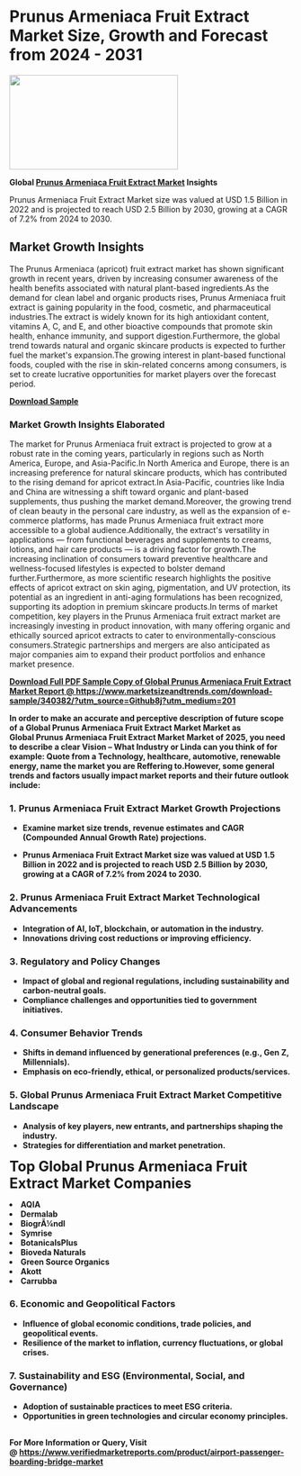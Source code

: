 <H1>Prunus Armeniaca Fruit Extract Market Size, Growth and Forecast from 2024 - 2031</H1><img class="aligncenter size-medium wp-image-584254" src="https://thirdeyenews.in/wp-content/uploads/2024/09/Global-Market-Research-300x168.jpeg" alt="" width="300" height="168" /><p><strong>Global&nbsp;<a href="https://www.marketsizeandtrends.com/download-sample/340382/?utm_source=Github8j?utm_medium=201">Prunus Armeniaca Fruit Extract Market</a> Insights</strong></p><p>Prunus Armeniaca Fruit Extract Market size was valued at USD 1.5 Billion in 2022 and is projected to reach USD 2.5 Billion by 2030, growing at a CAGR of 7.2% from 2024 to 2030.</p><p><h2>Market Growth Insights</h2> <p>The Prunus Armeniaca (apricot) fruit extract market has shown significant growth in recent years, driven by increasing consumer awareness of the health benefits associated with natural plant-based ingredients.As the demand for clean label and organic products rises, Prunus Armeniaca fruit extract is gaining popularity in the food, cosmetic, and pharmaceutical industries.The extract is widely known for its high antioxidant content, vitamins A, C, and E, and other bioactive compounds that promote skin health, enhance immunity, and support digestion.Furthermore, the global trend towards natural and organic skincare products is expected to further fuel the market's expansion.The growing interest in plant-based functional foods, coupled with the rise in skin-related concerns among consumers, is set to create lucrative opportunities for market players over the forecast period.</p> <p><strong><a href="#">Download Sample</a></strong></p> <h3>Market Growth Insights Elaborated</h3> <p>The market for Prunus Armeniaca fruit extract is projected to grow at a robust rate in the coming years, particularly in regions such as North America, Europe, and Asia-Pacific.In North America and Europe, there is an increasing preference for natural skincare products, which has contributed to the rising demand for apricot extract.In Asia-Pacific, countries like India and China are witnessing a shift toward organic and plant-based supplements, thus pushing the market demand.Moreover, the growing trend of clean beauty in the personal care industry, as well as the expansion of e-commerce platforms, has made Prunus Armeniaca fruit extract more accessible to a global audience.Additionally, the extract's versatility in applications — from functional beverages and supplements to creams, lotions, and hair care products — is a driving factor for growth.The increasing inclination of consumers toward preventive healthcare and wellness-focused lifestyles is expected to bolster demand further.Furthermore, as more scientific research highlights the positive effects of apricot extract on skin aging, pigmentation, and UV protection, its potential as an ingredient in anti-aging formulations has been recognized, supporting its adoption in premium skincare products.In terms of market competition, key players in the Prunus Armeniaca fruit extract market are increasingly investing in product innovation, with many offering organic and ethically sourced apricot extracts to cater to environmentally-conscious consumers.Strategic partnerships and mergers are also anticipated as major companies aim to expand their product portfolios and enhance market presence.<p><strong><a href="#"></p><p><span class=""><strong>Download Full PDF Sample Copy of Global Prunus Armeniaca Fruit Extract Market Report</strong> @ <a href="https://www.marketsizeandtrends.com/download-sample/340382/?utm_source=Github8j?utm_medium=201" target="_blank">https://www.marketsizeandtrends.com/download-sample/340382/?utm_source=Github8j?utm_medium=201</a></span></p><p>In order to make an accurate and perceptive description of future scope of a Global&nbsp;Prunus Armeniaca Fruit Extract Market Market as Global&nbsp;Prunus Armeniaca Fruit Extract Market Market of 2025, you need to describe a clear Vision &ndash; What Industry or Linda can you think of for example: Quote from a Technology, healthcare, automotive, renewable energy, name the market you are Reffering to.However, some general trends and factors usually impact market reports and their future outlook include:</p><h3>1.&nbsp;<strong>Prunus Armeniaca Fruit Extract Market Growth Projections</strong></h3><ul><li>Examine market size trends, revenue estimates and CAGR (Compounded Annual Growth Rate) projections.</li><li><p>Prunus Armeniaca Fruit Extract Market size was valued at USD 1.5 Billion in 2022 and is projected to reach USD 2.5 Billion by 2030, growing at a CAGR of 7.2% from 2024 to 2030.</p></li></ul><h3>2.&nbsp;<strong>Prunus Armeniaca Fruit Extract Market Technological Advancements</strong></h3><ul><li>Integration of AI, IoT, blockchain, or automation in the industry.</li><li>Innovations driving cost reductions or improving efficiency.</li></ul><h3>3.&nbsp;<strong>Regulatory and Policy Changes</strong></h3><ul><li>Impact of global and regional regulations, including sustainability and carbon-neutral goals.</li><li>Compliance challenges and opportunities tied to government initiatives.</li></ul><h3>4.&nbsp;<strong>Consumer Behavior Trends</strong></h3><ul><li>Shifts in demand influenced by generational preferences (e.g., Gen Z, Millennials).</li><li>Emphasis on eco-friendly, ethical, or personalized products/services.</li></ul><h3>5.&nbsp;<strong>Global Prunus Armeniaca Fruit Extract Market Competitive Landscape</strong></h3><ul><li>Analysis of key players, new entrants, and partnerships shaping the industry.</li><li>Strategies for differentiation and market penetration.</li></ul><p data-pm-slice="1 1 []"><span style="color: inherit; font-family: inherit; font-size: 25px;">Top Global Prunus Armeniaca Fruit Extract Market Companies</span></p><div class="" data-test-id=""><p><li>AQIA</li><li> Dermalab</li><li> BiogrÃ¼ndl</li><li> Symrise</li><li> BotanicalsPlus</li><li> Bioveda Naturals</li><li> Green Source Organics</li><li> Akott</li><li> Carrubba</li></p></div><h3>6.&nbsp;<strong>Economic and Geopolitical Factors</strong></h3><ul><li>Influence of global economic conditions, trade policies, and geopolitical events.</li><li>Resilience of the market to inflation, currency fluctuations, or global crises.</li></ul><h3>7.&nbsp;<strong>Sustainability and ESG (Environmental, Social, and Governance)</strong></h3><ul><li>Adoption of sustainable practices to meet ESG criteria.</li><li>Opportunities in green technologies and circular economy principles.</li></ul><h2><strong style="font-size: 14px;">For More Information or Query, Visit @&nbsp;</strong><a style="background-color: #ffffff; font-size: 14px;" href="https://www.marketsizeandtrends.com/report/prunus-armeniaca-fruit-extract-market/" target="_blank">https://www.verifiedmarketreports.com/product/airport-passenger-boarding-bridge-market</a></h2>